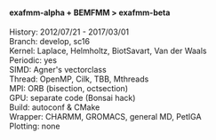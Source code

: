 #### exafmm-alpha + BEMFMM > exafmm-beta
History: 2012/07/21 - 2017/03/01  
Branch: develop, sc16  
Kernel: Laplace, Helmholtz, BiotSavart, Van der Waals  
Periodic: yes  
SIMD: Agner's vectorclass  
Thread: OpenMP, Cilk, TBB, Mthreads  
MPI: ORB (bisection, octsection)  
GPU: separate code (Bonsai hack)  
Build: autoconf & CMake  
Wrapper: CHARMM, GROMACS, general MD, PetIGA  
Plotting: none  
